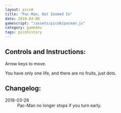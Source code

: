 ```yaml
---
layout: pico8
title: "Pac-Man, But Zoomed In"
date: 2018-04-06
gamescript: "/assets/pico8/pacman.js"
category: gamedev
tags: picohistory
---
```


## Controls and Instructions:
Arrow keys to move.

You have only one life, and there are no fruits, just dots.

## Changelog:
<dl>
 <dt>2018-03-28</dt>
 <dd>Pac-Man no longer stops if you turn early.</dd>
</dl>
